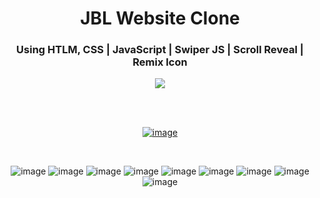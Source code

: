 <div align='center'>
  <h1>JBL Website Clone</h1>
  <h3>Using HTLM, CSS | JavaScript | Swiper JS | Scroll Reveal | Remix Icon</h3>
  <img src='https://img.shields.io/badge/fmfahath-white?logo=github&logoColor=black'/>
  
<br><br>

[![image](https://github.com/fmfahath/loginPage/assets/95971934/02c3c390-df06-41d4-940e-9c6c12bbcfa6)](https://fmfahath.github.io/jbl/)

<br>

![image](https://github.com/fmfahath/jbl/assets/95971934/580e400e-1348-46f1-94c7-5c4eac5b7e2d)
![image](https://github.com/fmfahath/jbl/assets/95971934/d6155ca9-5740-4e6d-a41e-1296cd3b66b3)
![image](https://github.com/fmfahath/jbl/assets/95971934/81bf7f2b-679a-41c8-91b4-cf494e076c16)
![image](https://github.com/fmfahath/jbl/assets/95971934/eb4e639c-5b1c-4994-9f59-62f3be15ac10)
![image](https://github.com/fmfahath/jbl/assets/95971934/ac9378bf-b4fa-43cc-b7a9-dfc3e2561ef2)
![image](https://github.com/fmfahath/jbl/assets/95971934/38abee46-5a85-429e-9dcd-bb3678edc874)
![image](https://github.com/fmfahath/jbl/assets/95971934/75941423-316a-463d-b5b7-077a96a63c76)
![image](https://github.com/fmfahath/jbl/assets/95971934/e33415ba-a59a-4ad7-be20-811c3efd381e)
![image](https://github.com/fmfahath/jbl/assets/95971934/f1f08c53-c024-4624-a6ce-c8a1d0bfc27b)






  
</div>
